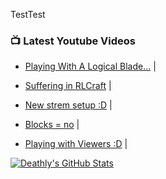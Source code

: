 TestTest

### 📺 Latest Youtube Videos
<!-- YOUTUBE:START -->
- [Playing With A Logical Blade...](https://www.youtube.com/watch?v=xKVA5IWONTc) |  

- [Suffering in RLCraft](https://www.youtube.com/watch?v=WYhAvxVRc2Q) |  

- [New strem setup :D](https://www.youtube.com/watch?v=DmBBShSchrM) |  

- [Blocks = no](https://www.youtube.com/watch?v=dAeHuMVOF2o) |  

- [Playing with Viewers :D](https://www.youtube.com/watch?v=AamHG6XwNfg) |  
<!-- YOUTUBE:END -->



[![Deathly's GitHub Stats](https://github-readme-stats.vercel.app/api?%75%73%65%72%6E%61%6D%65%3D%44%65%61%74%68%6C%79%42%6F%77%65%72%39%35%39%26%73%68%6F%77%5F%69%63%6F%6E%73%3D%74%72%75%65%26%63%75%73%74%6F%6D%5F%74%69%74%6C%65%3D%44%65%61%74%68%6C%79%27%73%20%53%74%61%74%73%26%74%69%74%6C%65%5F%63%6F%6C%6F%72%3D%46%46%46%46%46%46%26%69%63%6F%6E%5F%63%6F%6C%6F%72%3D%43%43%33%39%33%39%26%74%65%78%74%5F%63%6F%6C%6F%72%3D%43%30%43%30%43%30%26%62%67%5F%63%6F%6C%6F%72%3D%44%45%47%2C%31%45%31%45%31%45%2C%32%39%30%30%30%30&justClickMeToSeeSettingsxD&itDecodesInAdressBar:D)](https://github.com/anuraghazra/github-readme-stats) <!--Lol you tried to read this xDDDD-->